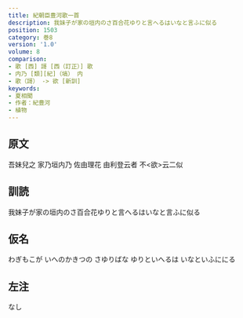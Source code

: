 ```yaml
---
title: 紀朝臣豊河歌一首
description: 我妹子が家の垣内のさ百合花ゆりと言へるはいなと言ふに似る
position: 1503
category: 巻8
version: '1.0'
volume: 8
comparison:
- 歌 [西] 謌 [西（訂正）] 歌
- 内乃 [類][紀]（塙） 内
- 歌（謌） -> 欲 [新訓]
keywords:
- 夏相聞
- 作者：紀豊河
- 植物
---
```


## 原文

吾妹兒之 家乃垣内乃 佐由理花 由利登云者 不<欲>云二似

## 訓読

我妹子が家の垣内のさ百合花ゆりと言へるはいなと言ふに似る

## 仮名

わぎもこが いへのかきつの さゆりばな ゆりといへるは いなといふににる

## 左注

なし
